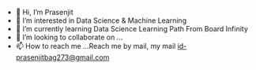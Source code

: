- 👋 Hi, I’m Prasenjit
- 👀 I’m interested in Data Science & Machine Learning
- 🌱 I’m currently learning Data Science Learning Path From Board Infinity
- 💞️ I’m looking to collaborate on ...
- 📫 How to reach me ...Reach me by mail, my mail id-prasenjitbag273@gmail.com

<!---
prasen273/prasen273 is a ✨ special ✨ repository because its `README.md` (this file) appears on your GitHub profile.
You can click the Preview link to take a look at your changes.
--->

